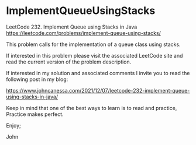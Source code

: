 # ImplementQueueUsingStacks
LeetCode 232. Implement Queue using Stacks in Java
https://leetcode.com/problems/implement-queue-using-stacks/

This problem calls for the implementation of a queue class
using stacks.

If interested in this problem please visit the associated 
LeetCode site and read the current version of the problem 
description.

If interested in my solution and associated comments I 
invite you to read the following post in my blog:

https://www.johncanessa.com/2021/12/07/leetcode-232-implement-queue-using-stacks-in-java/

Keep in mind that one of the best ways to learn is to read 
and practice, Practice makes perfect.

Enjoy;

John
